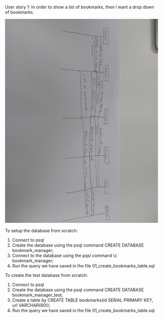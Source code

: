 User story 1:
In order to show a list of bookmarks, then I want a drop down of bookmarks.

![User story 1 map](img_20200309_150248.jpg)

To setup the database from scratch:
1. Connect to psql
2. Create the database using the psql command CREATE DATABASE bookmark_manager;
3. Connect to the database using the pqsl command \c bookmark_manager;
4. Run the query we have saved in the file 01_create_bookmarks_table.sql

To create the test database from scratch:
1. Connect to psql
2. Create the database using the psql command CREATE DATABASE bookmark_manager_test;
3. Create a table by CREATE TABLE bookmarks(id SERIAL PRIMARY KEY, url VARCHAR(60));
4. Run the query we have saved in the file 01_create_bookmarks_table.sql
